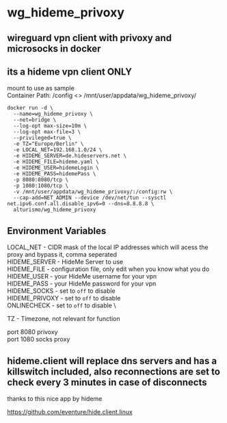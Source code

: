 # wg_hideme_privoxy

## wireguard vpn client with privoxy and microsocks in docker
## its a hideme vpn client ONLY

mount to use as sample \
Container Path: /config <> /mnt/user/appdata/wg_hideme_privoxy/

```
docker run -d \
  --name=wg_hideme_privoxy \
  --net=bridge \
  --log-opt max-size=10m \
  --log-opt max-file=3 \
  --privileged=true \
  -e TZ="Europe/Berlin" \
  -e LOCAL_NET=192.168.1.0/24 \
  -e HIDEME_SERVER=de.hideservers.net \
  -e HIDEME_FILE=hideme.yaml \
  -e HIDEME_USER=hidemeLogin \
  -e HIDEME_PASS=hidemePass \
  -p 8080:8080/tcp \
  -p 1080:1080/tcp \
  -v /mnt/user/appdata/wg_hideme_privoxy/:/config:rw \
  --cap-add=NET_ADMIN --device /dev/net/tun --sysctl net.ipv6.conf.all.disable_ipv6=0 --dns=8.8.8.8 \
  alturismo/wg_hideme_privoxy
```

## Environment Variables

LOCAL_NET - CIDR mask of the local IP addresses which will acess the proxy and bypass it, comma seperated \
HIDEME_SERVER - HideMe Server to use \
HIDEME_FILE - configuration file, only edit when you know what you do \
HIDEME_USER - your HideMe username for your vpn \
HIDEME_PASS - your HideMe password for your vpn \
HIDEME_SOCKS - set to ```off``` to disable \
HIDEME_PRIVOXY - set to ```off``` to disable \
ONLINECHECK - set to ```off``` to disable \

TZ - Timezone, not relevant for function

port 8080 privoxy \
port 1080 socks proxy

## hideme.client will replace dns servers and has a killswitch included, also reconnections are set to check every 3 minutes in case of disconnects

thanks to this nice app by hideme

https://github.com/eventure/hide.client.linux
